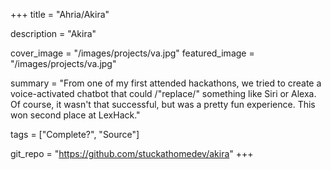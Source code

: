 +++
title = "Ahria/Akira"

description = "Akira"

cover_image = "/images/projects/va.jpg"
featured_image = "/images/projects/va.jpg"

summary = "From one of my first attended hackathons, we tried to create a voice-activated chatbot that could /"replace/" something like Siri or Alexa. Of course, it wasn't that successful, but was a pretty fun experience. This won second place at LexHack."

tags = ["Complete?", "Source"]

git_repo = "https://github.com/stuckathomedev/akira"
+++
